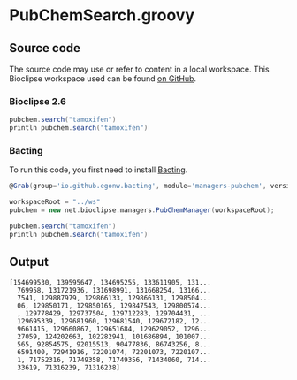 # PubChemSearch.groovy
## Source code
The source code may use or refer to content in a local workspace. This
Bioclipse workspace used can be found
[on GitHub](https://github.com/bioclipse/bioclipse.scripting/tree/master/ws/).
### Bioclipse 2.6
```groovy
pubchem.search("tamoxifen")
println pubchem.search("tamoxifen")
```
### Bacting
To run this code, you first need to install
[Bacting](https://github.com/egonw/bacting).
<br />
```groovy
@Grab(group='io.github.egonw.bacting', module='managers-pubchem', version='0.0.15')

workspaceRoot = "../ws"
pubchem = new net.bioclipse.managers.PubChemManager(workspaceRoot);

pubchem.search("tamoxifen")
println pubchem.search("tamoxifen")
```
## Output
```plain
[154699530, 139595647, 134695255, 133611905, 131...
  769958, 131721936, 131698991, 131668254, 13166...
  7541, 129887979, 129866133, 129866131, 1298504...
  06, 129850171, 129850165, 129847543, 129800574...
  , 129778429, 129737504, 129712283, 129704431, ...
  129695339, 129681960, 129681540, 129672182, 12...
  9661415, 129660867, 129651684, 129629052, 1296...
  27059, 124202663, 102282941, 101686894, 101007...
  565, 92854575, 92015513, 90477836, 86743256, 8...
  6591400, 72941916, 72201074, 72201073, 7220107...
  1, 71752316, 71749358, 71749356, 71434060, 714...
  33619, 71316239, 71316238]
```
